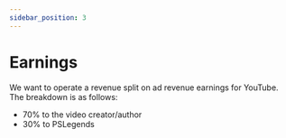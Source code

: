 ```yaml
---
sidebar_position: 3
---
```


# Earnings

We want to operate a revenue split on ad revenue earnings for YouTube. The breakdown is as follows:

- 70% to the video creator/author
- 30% to PSLegends